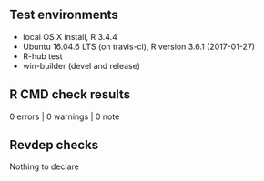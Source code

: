## Test environments
* local OS X install, R 3.4.4
* Ubuntu 16.04.6 LTS (on travis-ci), R version 3.6.1 (2017-01-27)
* R-hub test
* win-builder (devel and release)

## R CMD check results

0 errors | 0 warnings | 0 note

## Revdep checks

Nothing to declare

